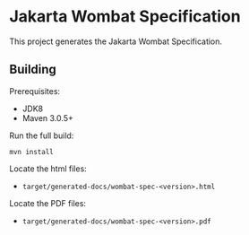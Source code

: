 Jakarta Wombat Specification
============================

This project generates the Jakarta Wombat Specification.

Building
--------

Prerequisites:

* JDK8
* Maven 3.0.5+

Run the full build:

`mvn install`

Locate the html files:
- `target/generated-docs/wombat-spec-<version>.html`

Locate the PDF files:
- `target/generated-docs/wombat-spec-<version>.pdf`
